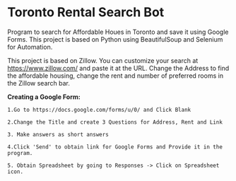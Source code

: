 # Toronto Rental Search Bot
Program to search for Affordable Houes in Toronto and save it using Google Forms.
This project is based on Python using BeautifulSoup and Selenium for Automation.

This project is based on Zillow. You can customize your search at https://www.zillow.com/ and paste it at the URL. Change the Address to find the affordable housing, change the rent and number of preferred rooms in the Zillow search bar.

<b>Creating a Google Form:</b>
  
    1.Go to https://docs.google.com/forms/u/0/ and Click Blank

    2.Change the Title and create 3 Questions for Address, Rent and Link
    
    3. Make answers as short answers

    4.Click 'Send' to obtain link for Google Forms and Provide it in the program.
    
    5. Obtain Spreadsheet by going to Responses -> Click on Spreadsheet icon.

